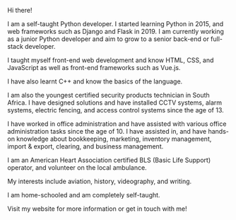 Hi there!

I am a self-taught Python developer. I started learning Python in 2015, and web frameworks such as Django and Flask in 2019. I am currently working as a junior Python developer and aim to grow to a senior back-end or full-stack developer. 

I taught myself front-end web development and know HTML, CSS, and JavaScript as well as front-end frameworks such as Vue.js. 

I have also learnt C++ and know the basics of the language. 

I am also the youngest certified security products technician in South Africa. I have designed solutions and have installed CCTV systems, alarm systems, electric fencing, and access control systems since the age of 13. 

I have worked in office administration and have assisted with various office administration tasks since the age of 10. I have assisted in, and have hands-on knowledge about bookkeeping, marketing, inventory management, import & export, clearing, and business management. 

I am an American Heart Association certified BLS (Basic Life Support) operator, and volunteer on the local ambulance. 

My interests include aviation, history, videography, and writing. 

I am home-schooled and am completely self-taught. 

Visit my website for more information or get in touch with me! 
